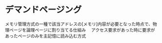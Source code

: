 # デマンドページング
 メモリ管理方式の一種で該当アドレスの[メモリ]内容が必要となった時点で、物理ページを論理ページに割り当てる仕組み
　アクセス要求があった時に要求があったページのみを主記憶に読み込む方式
